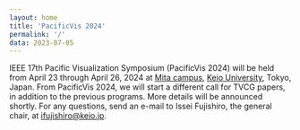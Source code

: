 ```yaml
---
layout: home
title: 'PacificVis 2024'
permalink: '/'
data: 2023-07-05
---
```


IEEE 17th Pacific Visualization Symposium (PacificVis 2024) will be held from April 23 through April 26, 2024 at [Mita campus](https://www.keio.ac.jp/en/maps/mita.html), [Keio University](https://www.keio.ac.jp/en/), Tokyo, Japan.  From PacificVis 2024, we will start a different call for TVCG papers, in addition to the previous programs. More details will be announced shortly. For any questions, send an e-mail to Issei Fujishiro, the general
chair, at [ifujishiro@keio.jp](mailto:ifujishiro@keio.jp).

